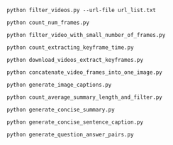``python filter_videos.py --url-file url_list.txt``

``python count_num_frames.py``

``python filter_video_with_small_number_of_frames.py``

``python count_extracting_keyframe_time.py``

``python download_videos_extract_keyframes.py``

``python concatenate_video_frames_into_one_image.py``

``python generate_image_captions.py``

``python count_average_summary_length_and_filter.py``

``python generate_concise_summary.py``

``python generate_concise_sentence_caption.py``

``python generate_question_answer_pairs.py``
